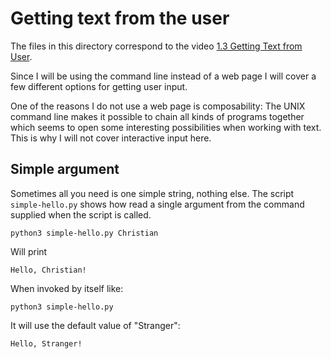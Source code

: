 # Getting text from the user

The files in this directory correspond to the video [1.3 Getting Text from User](https://youtu.be/uNQSVU0IKec?list=PLRqwX-V7Uu6YrbSJBg32eTzUU50E2B8Ch).

Since I will be using the command line instead of a web page I will cover a few different options for getting user input.

One of the reasons I do not use a web page is composability: The UNIX command line makes it possible to chain all kinds of
programs together which seems to open some interesting possibilities when working with text. This is why I will not cover
interactive input here.

## Simple argument

Sometimes all you need is one simple string, nothing else. The script `simple-hello.py` shows how read a single argument
from the command supplied when the script is called.

    python3 simple-hello.py Christian

Will print

    Hello, Christian!

When invoked by itself like:

    python3 simple-hello.py

It will use the default value of "Stranger":

    Hello, Stranger!

